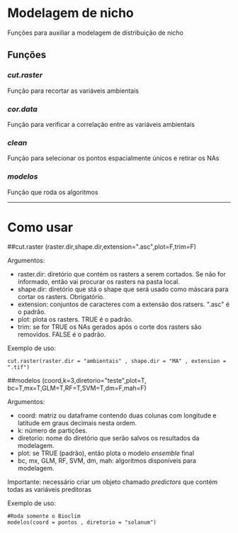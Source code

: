 ﻿# Modelagem de nicho
Funções para auxiliar a modelagem de distribuição de nicho

## **Funções** <p>
### *cut.raster*
Função para recortar as variáveis ambientais

### *cor.data*
Função para verificar a correlação entre as variáveis ambientais

### *clean*
Função para selecionar os pontos espacialmente únicos e retirar os NAs

### *modelos*
Função que roda os algoritmos

---
# Como usar
##cut.raster (raster.dir,shape.dir,extension=".asc",plot=F,trim=F)

Argumentos:

 * raster.dir: diretório que contém os rasters a serem cortados. Se não for informado, então vai procurar os rasters na pasta local.
 * shape.dir: diretório que stá o shape que será usado como máscara para cortar os rasters. Obrigatório.
 * extension: conjuntos de caracteres com a extensão dos ratsers. ".asc" é o padrão.
 * plot: plota os rasters. TRUE é o padrão.
 * trim: se for TRUE os NAs gerados após o corte dos rasters são removidos. FALSE é o padrão.

Exemplo de uso:
```Rscript
cut.raster(raster.dir = "ambientais" , shape.dir = "MA" , extension = ".tif")
```

##modelos (coord,k=3,diretorio="teste",plot=T,
                 bc=T,mx=T,GLM=T,RF=T,SVM=T,dm=F,mah=F)

Argumentos:

 * coord: matriz ou dataframe contendo duas colunas com longitude e latitude em graus decimais nesta ordem. 
 * k: número de partições.
 * diretorio: nome do diretório que serão salvos  os resultados da modelagem.
 * plot: se TRUE (padrão), então plota o modelo *ensemble* final
 * bc, mx, GLM, RF, SVM, dm, mah: algorítmos disponíveis para modelagem. 

Importante:
necessário criar um objeto chamado *predictors* que contém todas as variáveis preditoras

Exemplo de uso:
```Rscript
#Roda somente o Bioclim
modelos(coord = pontos , diretorio = "solanum")
```